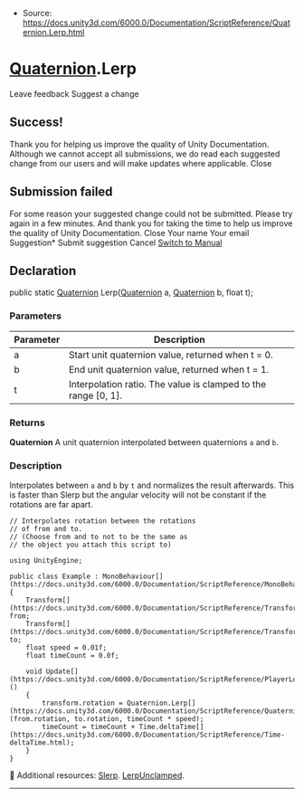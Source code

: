 * Source: https://docs.unity3d.com/6000.0/Documentation/ScriptReference/Quaternion.Lerp.html

#  [Quaternion](https://docs.unity3d.com/6000.0/Documentation/ScriptReference/Quaternion.html).Lerp
Leave feedback
Suggest a change
## Success!
Thank you for helping us improve the quality of Unity Documentation. Although we cannot accept all submissions, we do read each suggested change from our users and will make updates where applicable.
Close
## Submission failed
For some reason your suggested change could not be submitted. Please <a>try again</a> in a few minutes. And thank you for taking the time to help us improve the quality of Unity Documentation.
Close
Your name Your email Suggestion* Submit suggestion
Cancel
[Switch to Manual](https://docs.unity3d.com/6000.0/Documentation/Manual/class-Quaternion.html "Go to Quaternion Component in the Manual")
## Declaration
public static [Quaternion](https://docs.unity3d.com/6000.0/Documentation/ScriptReference/Quaternion.html) Lerp([Quaternion](https://docs.unity3d.com/6000.0/Documentation/ScriptReference/Quaternion.html) a, [Quaternion](https://docs.unity3d.com/6000.0/Documentation/ScriptReference/Quaternion.html) b, float t); 
### Parameters
Parameter | Description  
---|---  
a | Start unit quaternion value, returned when t = 0.  
b | End unit quaternion value, returned when t = 1.  
t | Interpolation ratio. The value is clamped to the range [0, 1].  
### Returns
**Quaternion** A unit quaternion interpolated between quaternions `a` and `b`. 
### Description
Interpolates between `a` and `b` by `t` and normalizes the result afterwards.
This is faster than Slerp but the angular velocity will not be constant if the rotations are far apart.
```
// Interpolates rotation between the rotations
// of from and to.
// (Choose from and to not to be the same as
// the object you attach this script to)  
  
using UnityEngine;  
  
public class Example : MonoBehaviour[](https://docs.unity3d.com/6000.0/Documentation/ScriptReference/MonoBehaviour.html)
{
    Transform[](https://docs.unity3d.com/6000.0/Documentation/ScriptReference/Transform.html) from;
    Transform[](https://docs.unity3d.com/6000.0/Documentation/ScriptReference/Transform.html) to;
    float speed = 0.01f;
    float timeCount = 0.0f;  
  
    void Update[](https://docs.unity3d.com/6000.0/Documentation/ScriptReference/PlayerLoop.Update.html)()
    {
        transform.rotation = Quaternion.Lerp[](https://docs.unity3d.com/6000.0/Documentation/ScriptReference/Quaternion.Lerp.html)(from.rotation, to.rotation, timeCount * speed);
        timeCount = timeCount + Time.deltaTime[](https://docs.unity3d.com/6000.0/Documentation/ScriptReference/Time-deltaTime.html);
    }
}

```

Additional resources: [Slerp](https://docs.unity3d.com/6000.0/Documentation/ScriptReference/Quaternion.Slerp.html). [LerpUnclamped](https://docs.unity3d.com/6000.0/Documentation/ScriptReference/Quaternion.LerpUnclamped.html).
* * *
